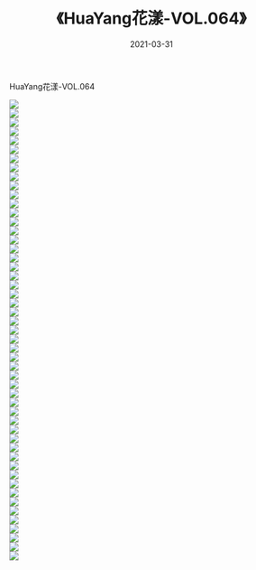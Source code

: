 ﻿---
layout: post
title:  《HuaYang花漾-VOL.064》
date:   2021-03-31
img: http://img.660000.xyz/Sharelink/网络美图/2021/HuaYang花漾-VOL.064/000.jpg
categories: [美女, 清纯, 唯美]
---

HuaYang花漾-VOL.064

  ![](http://img.660000.xyz/Sharelink/网络美图/2021/HuaYang花漾-VOL.064/001.jpg) <br> ![](http://img.660000.xyz/Sharelink/网络美图/2021/HuaYang花漾-VOL.064/002.jpg) <br> ![](http://img.660000.xyz/Sharelink/网络美图/2021/HuaYang花漾-VOL.064/003.jpg) <br> ![](http://img.660000.xyz/Sharelink/网络美图/2021/HuaYang花漾-VOL.064/004.jpg) <br> ![](http://img.660000.xyz/Sharelink/网络美图/2021/HuaYang花漾-VOL.064/005.jpg) <br> ![](http://img.660000.xyz/Sharelink/网络美图/2021/HuaYang花漾-VOL.064/006.jpg) <br> ![](http://img.660000.xyz/Sharelink/网络美图/2021/HuaYang花漾-VOL.064/007.jpg) <br> ![](http://img.660000.xyz/Sharelink/网络美图/2021/HuaYang花漾-VOL.064/008.jpg) <br> ![](http://img.660000.xyz/Sharelink/网络美图/2021/HuaYang花漾-VOL.064/009.jpg) <br> ![](http://img.660000.xyz/Sharelink/网络美图/2021/HuaYang花漾-VOL.064/010.jpg) <br> ![](http://img.660000.xyz/Sharelink/网络美图/2021/HuaYang花漾-VOL.064/011.jpg) <br> ![](http://img.660000.xyz/Sharelink/网络美图/2021/HuaYang花漾-VOL.064/012.jpg) <br> ![](http://img.660000.xyz/Sharelink/网络美图/2021/HuaYang花漾-VOL.064/013.jpg) <br> ![](http://img.660000.xyz/Sharelink/网络美图/2021/HuaYang花漾-VOL.064/014.jpg) <br> ![](http://img.660000.xyz/Sharelink/网络美图/2021/HuaYang花漾-VOL.064/015.jpg) <br> ![](http://img.660000.xyz/Sharelink/网络美图/2021/HuaYang花漾-VOL.064/016.jpg) <br> ![](http://img.660000.xyz/Sharelink/网络美图/2021/HuaYang花漾-VOL.064/017.jpg) <br> ![](http://img.660000.xyz/Sharelink/网络美图/2021/HuaYang花漾-VOL.064/018.jpg) <br> ![](http://img.660000.xyz/Sharelink/网络美图/2021/HuaYang花漾-VOL.064/019.jpg) <br> ![](http://img.660000.xyz/Sharelink/网络美图/2021/HuaYang花漾-VOL.064/020.jpg) <br> ![](http://img.660000.xyz/Sharelink/网络美图/2021/HuaYang花漾-VOL.064/021.jpg) <br> ![](http://img.660000.xyz/Sharelink/网络美图/2021/HuaYang花漾-VOL.064/022.jpg) <br> ![](http://img.660000.xyz/Sharelink/网络美图/2021/HuaYang花漾-VOL.064/023.jpg) <br> ![](http://img.660000.xyz/Sharelink/网络美图/2021/HuaYang花漾-VOL.064/024.jpg) <br> ![](http://img.660000.xyz/Sharelink/网络美图/2021/HuaYang花漾-VOL.064/025.jpg) <br> ![](http://img.660000.xyz/Sharelink/网络美图/2021/HuaYang花漾-VOL.064/026.jpg) <br> ![](http://img.660000.xyz/Sharelink/网络美图/2021/HuaYang花漾-VOL.064/027.jpg) <br> ![](http://img.660000.xyz/Sharelink/网络美图/2021/HuaYang花漾-VOL.064/028.jpg) <br> ![](http://img.660000.xyz/Sharelink/网络美图/2021/HuaYang花漾-VOL.064/029.jpg) <br> ![](http://img.660000.xyz/Sharelink/网络美图/2021/HuaYang花漾-VOL.064/030.jpg) <br> ![](http://img.660000.xyz/Sharelink/网络美图/2021/HuaYang花漾-VOL.064/031.jpg) <br> ![](http://img.660000.xyz/Sharelink/网络美图/2021/HuaYang花漾-VOL.064/032.jpg) <br> ![](http://img.660000.xyz/Sharelink/网络美图/2021/HuaYang花漾-VOL.064/033.jpg) <br> ![](http://img.660000.xyz/Sharelink/网络美图/2021/HuaYang花漾-VOL.064/034.jpg) <br> ![](http://img.660000.xyz/Sharelink/网络美图/2021/HuaYang花漾-VOL.064/035.jpg) <br> ![](http://img.660000.xyz/Sharelink/网络美图/2021/HuaYang花漾-VOL.064/036.jpg) <br> ![](http://img.660000.xyz/Sharelink/网络美图/2021/HuaYang花漾-VOL.064/037.jpg) <br> ![](http://img.660000.xyz/Sharelink/网络美图/2021/HuaYang花漾-VOL.064/038.jpg) <br> ![](http://img.660000.xyz/Sharelink/网络美图/2021/HuaYang花漾-VOL.064/039.jpg) <br> ![](http://img.660000.xyz/Sharelink/网络美图/2021/HuaYang花漾-VOL.064/040.jpg) <br> ![](http://img.660000.xyz/Sharelink/网络美图/2021/HuaYang花漾-VOL.064/041.jpg) <br> ![](http://img.660000.xyz/Sharelink/网络美图/2021/HuaYang花漾-VOL.064/042.jpg) <br> ![](http://img.660000.xyz/Sharelink/网络美图/2021/HuaYang花漾-VOL.064/043.jpg) <br> ![](http://img.660000.xyz/Sharelink/网络美图/2021/HuaYang花漾-VOL.064/044.jpg) <br> ![](http://img.660000.xyz/Sharelink/网络美图/2021/HuaYang花漾-VOL.064/045.jpg) <br> ![](http://img.660000.xyz/Sharelink/网络美图/2021/HuaYang花漾-VOL.064/046.jpg) <br> ![](http://img.660000.xyz/Sharelink/网络美图/2021/HuaYang花漾-VOL.064/047.jpg) <br> ![](http://img.660000.xyz/Sharelink/网络美图/2021/HuaYang花漾-VOL.064/048.jpg) <br> ![](http://img.660000.xyz/Sharelink/网络美图/2021/HuaYang花漾-VOL.064/049.jpg) <br> ![](http://img.660000.xyz/Sharelink/网络美图/2021/HuaYang花漾-VOL.064/050.jpg) <br> ![](http://img.660000.xyz/Sharelink/网络美图/2021/HuaYang花漾-VOL.064/051.jpg) <br>
